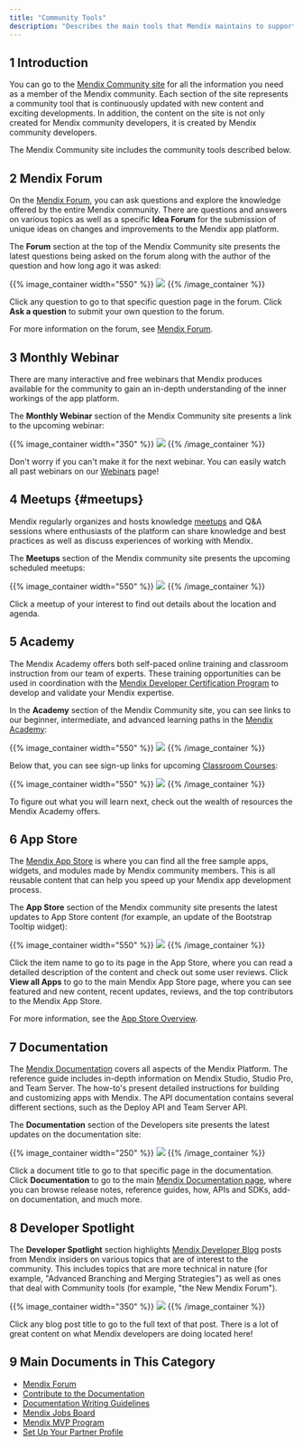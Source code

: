 ```yaml
---
title: "Community Tools"
description: "Describes the main tools that Mendix maintains to support the awesome Mendix community."
---
```


## 1 Introduction

You can go to the [Mendix Community site](https://developers.mendix.com/) for all the information you need as a member of the Mendix community. Each section of the site represents a community tool that is continuously updated with new content and exciting developments. In addition, the content on the site is not only created for Mendix community developers, it is created by Mendix community developers.

The Mendix Community site includes the community tools described below.

## 2 Mendix Forum

On the [Mendix Forum](https://forum.mendixcloud.com/index3.html), you can ask questions and explore the knowledge offered by the entire Mendix community. There are questions and answers on various topics as well as a specific **Idea Forum** for the submission of unique ideas on changes and improvements to the Mendix app platform.

The **Forum** section at the top of the Mendix Community site presents the latest questions being asked on the forum along with the author of the question and how long ago it was asked:

{{% image_container width="550" %}}
![](attachments/the-community-site/Forum.png)
{{% /image_container %}}

Click any question to go to that specific question page in the forum. Click **Ask a question** to submit your own question to the forum.

For more information on the forum, see [Mendix Forum](mendix-forum).

## 3 Monthly Webinar

There are many interactive and free webinars that Mendix produces available for the community to gain an in-depth understanding of the inner workings of the app platform.

The **Monthly Webinar** section of the Mendix Community site presents a link to the upcoming webinar:

{{% image_container width="350" %}}
![](attachments/the-community-site/Latest_Webinar.png)
{{% /image_container %}}

Don't worry if you can't make it for the next webinar. You can easily watch all past webinars on our [Webinars](https://gettingstarted.mendixcloud.com/link/webinar) page!

## 4 Meetups {#meetups}

Mendix regularly organizes and hosts knowledge [meetups](https://www.meetup.com/nl-NL/Mendix-Netherlands/) and Q&A sessions where enthusiasts of the platform can share knowledge and best practices as well as discuss experiences of working with Mendix.

The **Meetups** section of the Mendix community site presents the upcoming scheduled meetups:

{{% image_container width="550" %}}
![](attachments/the-community-site/Meetups.png)
{{% /image_container %}}

Click a meetup of your interest to find out details about the location and agenda.

## 5 Academy

The Mendix Academy offers both self-paced online training and classroom instruction from our team of experts. These training opportunities can be used in coordination with the [Mendix Developer Certification Program](https://gettingstarted.mendixcloud.com/link/certification) to develop and validate your Mendix expertise.

In the **Academy** section of the Mendix Community site, you can see links to our beginner, intermediate, and advanced learning paths in the [Mendix Academy](https://gettingstarted.mendixcloud.com/index3.html):

{{% image_container width="550" %}}
![](attachments/the-community-site/academy1.png)
{{% /image_container %}}

Below that, you can see sign-up links for upcoming [Classroom Courses](https://gettingstarted.mendixcloud.com/link/classroom):

{{% image_container width="550" %}}
![](attachments/the-community-site/academy2.png)
{{% /image_container %}}

To figure out what you will learn next, check out the wealth of resources the Mendix Academy offers.

## 6 App Store

The [Mendix App Store](https://appstore.home.mendix.com/index3.html) is where you can find all the free sample apps, widgets, and modules made by Mendix community members. This is all reusable content that can help you speed up your Mendix app development process.

The **App Store** section of the Mendix community site presents the latest updates to App Store content (for example, an update of the Bootstrap Tooltip widget):

{{% image_container width="550" %}}
![](attachments/the-community-site/App_Store.png)
{{% /image_container %}}

Click the item name to go to its page in the App Store, where you can read a detailed description of the content and check out some user reviews. Click **View all Apps** to go to the main Mendix App Store page, where you can see featured and new content, recent updates, reviews, and the top contributors to the Mendix App Store.

For more information, see the [App Store Overview](../app-store/app-store-overview).

## 7 Documentation

The [Mendix Documentation](https://docs.mendix.com/) covers all aspects of the Mendix Platform. The reference guide includes in-depth information on Mendix Studio, Studio Pro, and Team Server. The how-to's present detailed instructions for building and customizing apps with Mendix. The API documentation contains several different sections, such as the Deploy API and Team Server API.

The **Documentation** section of the Developers site presents the latest updates on the documentation site:

{{% image_container width="250" %}}
![](attachments/the-community-site/Documentation.png)
{{% /image_container %}}

Click a document title to go to that specific page in the documentation. Click **Documentation** to go to the main [Mendix Documentation page](https://docs.mendix.com/), where you can browse release notes, reference guides, how, APIs and SDKs, add-on documentation, and much more.

## 8 Developer Spotlight

The **Developer Spotlight** section highlights [Mendix Developer Blog](https://www.mendix.com/tag/developers/) posts from Mendix insiders on various topics that are of interest to the community. This includes topics that are more technical in nature (for example, "Advanced Branching and Merging Strategies") as well as ones that deal with Community tools (for example, "the New Mendix Forum").

{{% image_container width="350" %}}
![](attachments/the-community-site/Developer_Blog.png)
{{% /image_container %}}

Click any blog post title to go to the full text of that post. There is a lot of great content on what Mendix developers are doing located here!

## 9 Main Documents in This Category

* [Mendix Forum](mendix-forum)
* [Contribute to the Documentation](contribute-to-the-mendix-documentation)
* [Documentation Writing Guidelines](documentation-writing-guidelines)
* [Mendix Jobs Board](mendix-job-board)
* [Mendix MVP Program](mendix-mvp-program)
* [Set Up Your Partner Profile](how-to-set-up-your-partner-profile)
